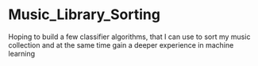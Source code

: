 # Music_Library_Sorting
Hoping to build a few classifier algorithms, that I can use to sort my music collection and at the same time gain a deeper experience in machine learning
